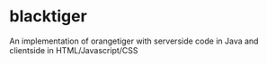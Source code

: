 blacktiger
==========

An implementation of orangetiger with serverside code in Java and clientside in HTML/Javascript/CSS
